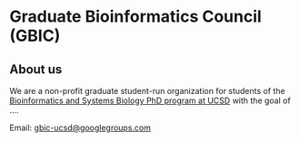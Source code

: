 # Graduate Bioinformatics Council (GBIC)

## About us

We are a non-profit graduate student-run organization for students of the [Bioinformatics and Systems Biology PhD program at UCSD](https://bioinformatics.ucsd.edu/) with the goal of ....

Email: [gbic-ucsd@googlegroups.com](mailto:gbic-ucsd@googlegroups.com)

<!-- ## People -->
<!-- To learn about the people who make GBIC run, see the page about our [people](people.md) -->
